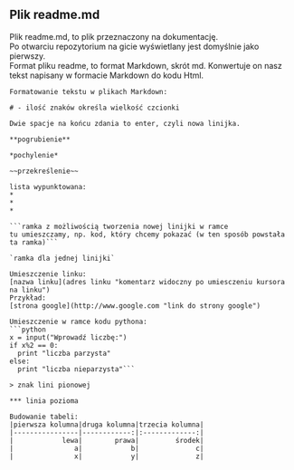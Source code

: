 ## Plik readme.md
Plik readme.md, to plik przeznaczony na dokumentację.  
Po otwarciu repozytorium na gicie wyświetlany jest domyślnie jako pierwszy.  
Format pliku readme, to format Markdown, skrót md. Konwertuje on nasz tekst napisany w formacie Markdown do kodu Html.  

```
Formatowanie tekstu w plikach Markdown:

# - ilość znaków określa wielkość czcionki

Dwie spacje na końcu zdania to enter, czyli nowa linijka.

**pogrubienie**

*pochylenie*

~~przekreślenie~~

lista wypunktowana:
*
*
*

```ramka z możliwością tworzenia nowej linijki w ramce 
tu umieszczamy, np. kod, który chcemy pokazać (w ten sposób powstała ta ramka)```

`ramka dla jednej linijki`

Umieszczenie linku:
[nazwa linku](adres linku "komentarz widoczny po umiesczeniu kursora na linku")
Przykład:
[strona google](http://www.google.com "link do strony google")

Umieszczenie w ramce kodu pythona:
```python
x = input("Wprowadź liczbę:")
if x%2 == 0:
  print "liczba parzysta"
else:
  print "liczba nieparzysta"```
  
> znak lini pionowej

*** linia pozioma

Budowanie tabeli:
|pierwsza kolumna|druga kolumna|trzecia kolumna|
|----------------|------------:|:-------------:|
|            lewa|        prawa|         środek|
|               a|            b|              c|
|               x|            y|              z|

```

